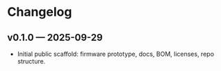 # Changelog

## v0.1.0 — 2025-09-29
- Initial public scaffold: firmware prototype, docs, BOM, licenses, repo structure.
